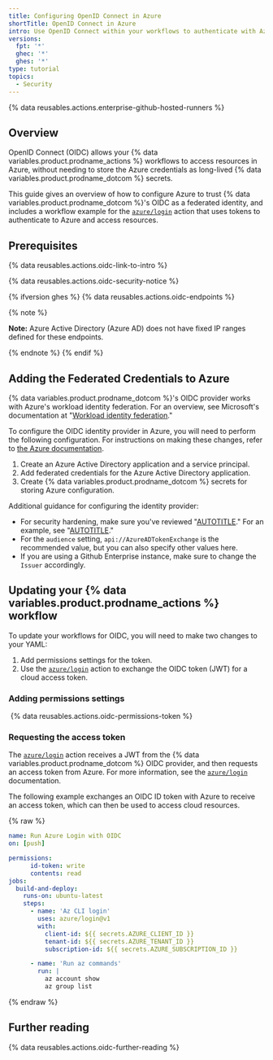 ```yaml
---
title: Configuring OpenID Connect in Azure
shortTitle: OpenID Connect in Azure
intro: Use OpenID Connect within your workflows to authenticate with Azure.
versions:
  fpt: '*'
  ghec: '*'
  ghes: '*'
type: tutorial
topics:
  - Security
---
```

 
{% data reusables.actions.enterprise-github-hosted-runners %}

## Overview

OpenID Connect (OIDC) allows your {% data variables.product.prodname_actions %} workflows to access resources in Azure, without needing to store the Azure credentials as long-lived {% data variables.product.prodname_dotcom %} secrets.

This guide gives an overview of how to configure Azure to trust {% data variables.product.prodname_dotcom %}'s OIDC as a federated identity, and includes a workflow example for the [`azure/login`](https://github.com/Azure/login) action that uses tokens to authenticate to Azure and access resources.

## Prerequisites

{% data reusables.actions.oidc-link-to-intro %}

{% data reusables.actions.oidc-security-notice %}

{% ifversion ghes %}
{% data reusables.actions.oidc-endpoints %}
  <!-- This note is indented to align with the above reusable. -->
  {% note %}

  **Note:** Azure Active Directory (Azure AD) does not have fixed IP ranges defined for these endpoints.

  {% endnote %}
{% endif %}

## Adding the Federated Credentials to Azure

{% data variables.product.prodname_dotcom %}'s OIDC provider works with Azure's workload identity federation. For an overview, see Microsoft's documentation at "[Workload identity federation](https://docs.microsoft.com/en-us/azure/active-directory/develop/workload-identity-federation)."

To configure the OIDC identity provider in Azure, you will need to perform the following configuration. For instructions on making these changes, refer to [the Azure documentation](https://docs.microsoft.com/en-us/azure/developer/github/connect-from-azure).

1. Create an Azure Active Directory application and a service principal.
1. Add federated credentials for the Azure Active Directory application.
1. Create {% data variables.product.prodname_dotcom %} secrets for storing Azure configuration.

Additional guidance for configuring the identity provider:

- For security hardening, make sure you've reviewed "[AUTOTITLE](/actions/deployment/security-hardening-your-deployments/about-security-hardening-with-openid-connect#configuring-the-oidc-trust-with-the-cloud)." For an example, see "[AUTOTITLE](/actions/deployment/security-hardening-your-deployments/about-security-hardening-with-openid-connect#configuring-the-subject-in-your-cloud-provider)."
- For the `audience` setting,  `api://AzureADTokenExchange` is the recommended value, but you can also specify other values here.
- If you are using a Github Enterprise instance, make sure to change the `Issuer` accordingly.

## Updating your {% data variables.product.prodname_actions %} workflow

To update your workflows for OIDC, you will need to make two changes to your YAML:
1. Add permissions settings for the token.
1. Use the [`azure/login`](https://github.com/Azure/login) action to exchange the OIDC token (JWT) for a cloud access token.

### Adding permissions settings

 {% data reusables.actions.oidc-permissions-token %}

### Requesting the access token

The [`azure/login`](https://github.com/Azure/login) action receives a JWT from the {% data variables.product.prodname_dotcom %} OIDC provider, and then requests an access token from Azure. For more information, see the [`azure/login`](https://github.com/Azure/login) documentation.

The following example exchanges an OIDC ID token with Azure to receive an access token, which can then be used to access cloud resources.

{% raw %}

```yaml copy
name: Run Azure Login with OIDC
on: [push]

permissions:
      id-token: write
      contents: read
jobs:
  build-and-deploy:
    runs-on: ubuntu-latest
    steps:
      - name: 'Az CLI login'
        uses: azure/login@v1
        with:
          client-id: ${{ secrets.AZURE_CLIENT_ID }}
          tenant-id: ${{ secrets.AZURE_TENANT_ID }}
          subscription-id: ${{ secrets.AZURE_SUBSCRIPTION_ID }}

      - name: 'Run az commands'
        run: |
          az account show
          az group list
```

 {% endraw %}

## Further reading

{% data reusables.actions.oidc-further-reading %}
